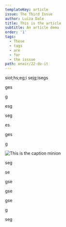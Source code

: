 ```yaml
---
templateKey: article
issue: The Third Issue
author: Luiza Dale
title: This is the article
subtitle: An article demo
order: '1'
tags:
  - These
  - tags
  - are
  - for
  - the isssue
path: onair/22-do-it
---
```

siot;hs;eg;i sejg;isegs

ges

g

esg

seg

es

ges

g

![This is the caption minion](/img/minion.gif)

seg

se

gse

gse

gse

g

seg
